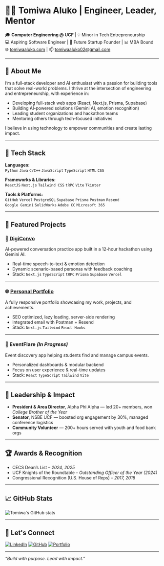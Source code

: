 # 👨‍💻 Tomiwa Aluko | Engineer, Leader, Mentor

🎓 **Computer Engineering @ UCF** | 💡 Minor in Tech Entrepreneurship  
💻 Aspiring Software Engineer | 🚀 Future Startup Founder | 📊 MBA Bound  
🌐 [tomiwaaluko.com](https://tomiwaaluko.com) | 📫 tomiwaaluko02@gmail.com

---

## 🧠 About Me

I’m a full-stack developer and AI enthusiast with a passion for building tools that solve real-world problems. I thrive at the intersection of engineering and entrepreneurship, with experience in:

- Developing full-stack web apps (React, Next.js, Prisma, Supabase)
- Building AI-powered solutions (Gemini AI, emotion recognition)
- Leading student organizations and hackathon teams
- Mentoring others through tech-focused initiatives

I believe in using technology to empower communities and create lasting impact.

---

## 🔧 Tech Stack

**Languages:**  
`Python` `Java` `C/C++` `JavaScript` `TypeScript` `HTML` `CSS`

**Frameworks & Libraries:**  
`ReactJS` `Next.js` `Tailwind CSS` `tRPC` `Vite` `Tkinter`

**Tools & Platforms:**  
`GitHub` `Vercel` `PostgreSQL` `Supabase` `Prisma` `Postman` `Resend`  
`Google Gemini` `SolidWorks` `Adobe CC` `Microsoft 365`

---

## 🚀 Featured Projects

### 🧠 [DigiConvo](https://github.com/tomiwaaluko/digiconvo)
AI-powered conversation practice app built in a 12-hour hackathon using Gemini AI.

- Real-time speech-to-text & emotion detection
- Dynamic scenario-based personas with feedback coaching
- Stack: `Next.js` `TypeScript` `tRPC` `Prisma` `Supabase` `Vercel`

---

### 🌐 [Personal Portfolio](https://github.com/tomiwaaluko/TomiwaPortfolio)
A fully responsive portfolio showcasing my work, projects, and achievements.

- SEO optimized, lazy loading, server-side rendering
- Integrated email with Postman + Resend
- Stack: `Next.js` `Tailwind` `React Hooks`

---

### 📅 EventFlare *(In Progress)*
Event discovery app helping students find and manage campus events.

- Personalized dashboards & modular backend
- Focus on user experience & real-time updates
- Stack: `React` `TypeScript` `Tailwind` `Vite`

---

## 🌟 Leadership & Impact

- **President & Area Director**, Alpha Phi Alpha — led 20+ members, won *College Brother of the Year*
- **Senator**, NSBE UCF — boosted org engagement by 30%, managed conference logistics
- **Community Volunteer** — 200+ hours served with youth and food bank orgs

---

## 🏆 Awards & Recognition

- CECS Dean’s List – *2024, 2025*
- UCF Knights of the Roundtable – *Outstanding Officer of the Year (2024)*
- Congressional Recognition (U.S. House of Reps) – *2017, 2018*

---

## 📈 GitHub Stats

![Tomiwa's GitHub stats](https://github-readme-stats.vercel.app/api?username=tomiwaaluko&show_icons=true&theme=radical)

---

## 🔗 Let's Connect

[![LinkedIn](https://img.shields.io/badge/LinkedIn-blue?style=for-the-badge&logo=linkedin&logoColor=white)](https://linkedin.com/in/olatomiwaaluko)
[![GitHub](https://img.shields.io/badge/GitHub-black?style=for-the-badge&logo=github&logoColor=white)](https://github.com/tomiwaaluko)
[![Portfolio](https://img.shields.io/badge/Portfolio-00bfff?style=for-the-badge&logo=google-chrome&logoColor=white)](https://tomiwaaluko.com)

---

*“Build with purpose. Lead with impact.”*
